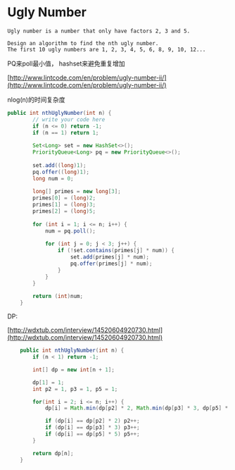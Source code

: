 # Ugly Number

```
Ugly number is a number that only have factors 2, 3 and 5.

Design an algorithm to find the nth ugly number. 
The first 10 ugly numbers are 1, 2, 3, 4, 5, 6, 8, 9, 10, 12...
```

PQ来poll最小值， hashset来避免重复增加

[http://www.lintcode.com/en/problem/ugly-number-ii/](http://www.lintcode.com/en/problem/ugly-number-ii/)

nlog\(n\)的时间复杂度

```java
public int nthUglyNumber(int n) {
        // write your code here
        if (n <= 0) return -1;
        if (n == 1) return 1;
        
        Set<Long> set = new HashSet<>();
        PriorityQueue<Long> pq = new PriorityQueue<>();
        
        set.add((long)1);
        pq.offer((long)1);
        long num = 0;
        
        long[] primes = new long[3];
        primes[0] = (long)2;
        primes[1] = (long)3;
        primes[2] = (long)5;
        
        for (int i = 1; i <= n; i++) {
            num = pq.poll();
            
            for (int j = 0; j < 3; j++) {
                if (!set.contains(primes[j] * num)) {
                    set.add(primes[j] * num);
                    pq.offer(primes[j] * num);
                }
            }
        }
        
        return (int)num;
    }
```

DP:

[http://wdxtub.com/interview/14520604920730.html](http://wdxtub.com/interview/14520604920730.html)

```java
    public int nthUglyNumber(int n) {
        if (n < 1) return -1;

        int[] dp = new int[n + 1];

        dp[1] = 1;
        int p2 = 1, p3 = 1, p5 = 1;

        for(int i = 2; i <= n; i++) {
            dp[i] = Math.min(dp[p2] * 2, Math.min(dp[p3] * 3, dp[p5] * 5));

            if (dp[i] == dp[p2] * 2) p2++;
            if (dp[i] == dp[p3] * 3) p3++;
            if (dp[i] == dp[p5] * 5) p5++;
        }

        return dp[n];
    }
```



